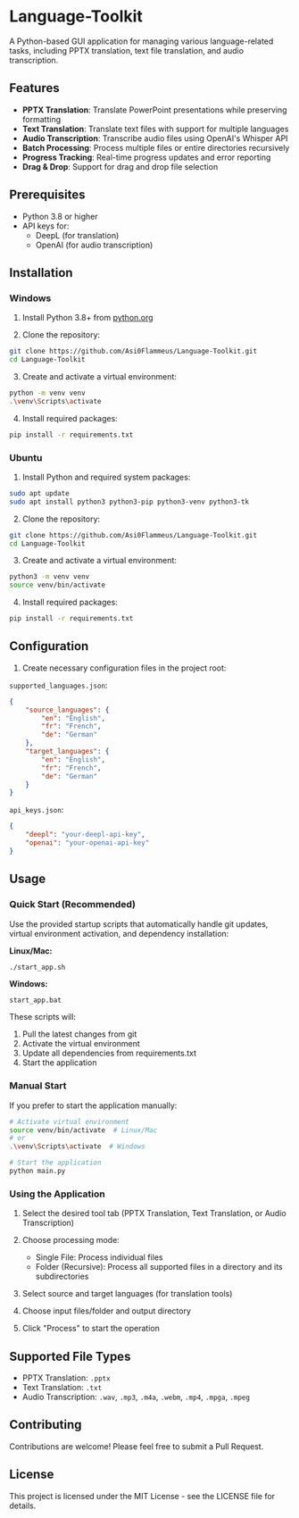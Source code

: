 
# Language-Toolkit

A Python-based GUI application for managing various language-related tasks, including PPTX translation, text file translation, and audio transcription.

## Features

- **PPTX Translation**: Translate PowerPoint presentations while preserving formatting
- **Text Translation**: Translate text files with support for multiple languages
- **Audio Transcription**: Transcribe audio files using OpenAI's Whisper API
- **Batch Processing**: Process multiple files or entire directories recursively
- **Progress Tracking**: Real-time progress updates and error reporting
- **Drag & Drop**: Support for drag and drop file selection

## Prerequisites

- Python 3.8 or higher
- API keys for:
  - DeepL (for translation)
  - OpenAI (for audio transcription)

## Installation

### Windows

1. Install Python 3.8+ from [python.org](https://www.python.org/downloads/)

2. Clone the repository:
```bash
git clone https://github.com/Asi0Flammeus/Language-Toolkit.git
cd Language-Toolkit
```

3. Create and activate a virtual environment:
```bash
python -m venv venv
.\venv\Scripts\activate
```

4. Install required packages:
```bash
pip install -r requirements.txt
```

### Ubuntu

1. Install Python and required system packages:
```bash
sudo apt update
sudo apt install python3 python3-pip python3-venv python3-tk
```

2. Clone the repository:
```bash
git clone https://github.com/Asi0Flammeus/Language-Toolkit.git
cd Language-Toolkit
```

3. Create and activate a virtual environment:
```bash
python3 -m venv venv
source venv/bin/activate
```

4. Install required packages:
```bash
pip install -r requirements.txt
```

## Configuration

1. Create necessary configuration files in the project root:

`supported_languages.json`:
```json
{
    "source_languages": {
        "en": "English",
        "fr": "French",
        "de": "German"
    },
    "target_languages": {
        "en": "English",
        "fr": "French",
        "de": "German"
    }
}
```

`api_keys.json`:
```json
{
    "deepl": "your-deepl-api-key",
    "openai": "your-openai-api-key"
}
```

## Usage

### Quick Start (Recommended)

Use the provided startup scripts that automatically handle git updates, virtual environment activation, and dependency installation:

**Linux/Mac:**
```bash
./start_app.sh
```

**Windows:**
```batch
start_app.bat
```

These scripts will:
1. Pull the latest changes from git
2. Activate the virtual environment
3. Update all dependencies from requirements.txt
4. Start the application

### Manual Start

If you prefer to start the application manually:
```bash
# Activate virtual environment
source venv/bin/activate  # Linux/Mac
# or
.\venv\Scripts\activate  # Windows

# Start the application
python main.py
```

### Using the Application

1. Select the desired tool tab (PPTX Translation, Text Translation, or Audio Transcription)

2. Choose processing mode:
   - Single File: Process individual files
   - Folder (Recursive): Process all supported files in a directory and its subdirectories

3. Select source and target languages (for translation tools)

4. Choose input files/folder and output directory

5. Click "Process" to start the operation

## Supported File Types

- PPTX Translation: `.pptx`
- Text Translation: `.txt`
- Audio Transcription: `.wav`, `.mp3`, `.m4a`, `.webm`, `.mp4`, `.mpga`, `.mpeg`

## Contributing

Contributions are welcome! Please feel free to submit a Pull Request.

## License

This project is licensed under the MIT License - see the LICENSE file for details.
